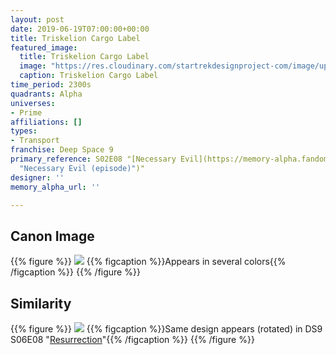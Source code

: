 ```yaml
---
layout: post
date: 2019-06-19T07:00:00+00:00
title: Triskelion Cargo Label
featured_image:
  title: Triskelion Cargo Label
  image: "https://res.cloudinary.com/startrekdesignproject-com/image/upload/v1560996247/TriskelionCargoLabel.png"
  caption: Triskelion Cargo Label
time_period: 2300s
quadrants: Alpha
universes:
- Prime
affiliations: []
types:
- Transport
franchise: Deep Space 9
primary_reference: S02E08 "[Necessary Evil](https://memory-alpha.fandom.com/wiki/Necessary_Evil
  "Necessary Evil (episode)")"
designer: ''
memory_alpha_url: ''

---
```

## Canon Image

{{% figure %}}
![](https://res.cloudinary.com/startrekdesignproject-com/image/upload/v1560996247/DS9-2x8-Triskelion-Cargo-Label1.jpg) {{% figcaption %}}Appears in several colors{{% /figcaption %}} {{% /figure %}}

## Similarity

{{% figure %}}
![](https://res.cloudinary.com/startrekdesignproject-com/image/upload/v1560996247/DS9-6x8-TriskelionSim.jpg) {{% figcaption %}}Same design appears (rotated) in DS9 S06E08 "[Resurrection](https://memory-alpha.fandom.com/wiki/Resurrection "Resurrection (episode)")"{{% /figcaption %}} {{% /figure %}}